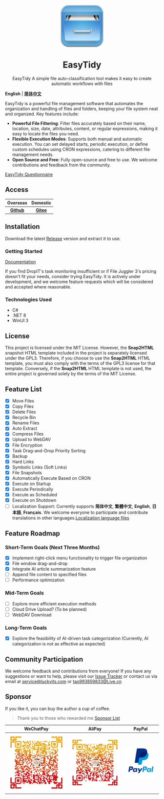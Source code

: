 <p align="center">
<a href="https://github.com/SaboZhang/EasyTidy" target="_blank">
<img align="center" alt="EasyTidy" width="140" src="src/EasyTidy/Assets/icon.png" />
</a>
</p>
<p align="center">
<a href="https://github.com/SaboZhang/EasyTidy/blob/main/LICENSE" target="_self"></a>
<h1 align="center">EasyTidy</h1>
<p align="center">EasyTidy A simple file auto-classification tool makes it easy to create automatic workflows with files
</p>

**English** | [**简体中文**](./README.md)

EasyTidy is a powerful file management software that automates the organization and handling of files and folders, keeping your file system neat and organized. Key features include:

- **Powerful File Filtering**: Filter files accurately based on their name, location, size, date, attributes, content, or regular expressions, making it easy to locate the files you need.
- **Flexible Execution Modes**: Supports both manual and automatic execution. You can set delayed starts, periodic execution, or define custom schedules using CRON expressions, catering to different file management needs.
- **Open Source and Free**: Fully open-source and free to use. We welcome contributions and feedback from the community.

[EasyTidy Questionnaire](https://wj.qq.com/s2/23278078/aafa/)

## Access

| Overseas | Domestic |
| :--: | :--: |
| **[Github](https://github.com/SaboZhang/EasyTidy)** | **[Gitee](https://gitee.com/tao_SaboZhang/EasyTidy)** |

## Installation

Download the latest [Release](https://github.com/SaboZhang/EasyTidy/releases) version and extract it to use.

### Getting Started

[Documentation](https://easytidy.luckyits.com)

If you find DropIT's task monitoring insufficient or if File Juggler 3's pricing doesn't fit your needs, consider trying EasyTidy. It is actively under development, and we welcome feature requests which will be considered and accepted where reasonable.

### Technologies Used

- C#
- .NET 8
- WinUI 3

## License

This project is licensed under the MIT License. However, the **Snap2HTML** snapshot HTML template included in the project is separately licensed under the GPL3. Therefore, if you choose to use the **Snap2HTML** HTML template, you must also comply with the terms of the GPL3 license for that template. Conversely, if the **Snap2HTML** HTML template is not used, the entire project is governed solely by the terms of the MIT License.

## Feature List

- [x] Move Files
- [x] Copy Files
- [x] Delete Files
- [x] Recycle Bin
- [x] Rename Files
- [x] Auto Extract
- [x] Compress Files
- [x] Upload to WebDAV
- [x] File Encryption
- [x] Task Drag-and-Drop Priority Sorting
- [x] Backup
- [x] Hard Links
- [x] Symbolic Links (Soft Links)
- [x] File Snapshots
- [x] Automatically Execute Based on CRON
- [x] Execute on Startup
- [x] Execute Periodically
- [x] Execute as Scheduled
- [x] Execute on Shutdown
- [ ] Localization Support: Currently supports **简体中文**, **繁體中文**, **English**, **日本語**, **Français**. We welcome everyone to participate and contribute translations in other languages.[Localization language files](https://github.com/SaboZhang/EasyTidy/tree/main/src/EasyTidy/MultilingualResources)

## Feature Roadmap

### Short-Term Goals (Next Three Months)

- [x] Implement right-click menu functionality to trigger file organization
- [x] File window drag-and-drop
- [x] Integrate AI article summarization feature
- [ ] Append file content to specified files
- [ ] Performance optimization

### Mid-Term Goals

- [ ] Explore more efficient execution methods
- [ ] Cloud Drive Upload? (To be planned)
- [ ] WebDAV Download

### Long-Term Goals

- [x] Explore the feasibility of AI-driven task categorization (Currently, AI categorization is not as effective as expected)

## Community Participation

We welcome feedback and contributions from everyone! If you have any suggestions or want to help, please visit our [Issue Tracker](https://github.com/SaboZhang/EasyTidy/issues) or contact us via email at <service@luckyits.com> or <tao993859833@Live.cn>

## Sponsor

If you like it, you can buy the author a cup of coffee.

> Thank you to those who rewarded me [Sponsor List](Sponsor.md)

| WeChatPay | AliPay | PayPal |
| :--: | :--: | :--: |
| ![wechcatpay](./image/WeChanQR.png) | ![alipay](./image/AliPayQR.png) | <a href="https://www.paypal.me/EasyTidy" target="_blank"><img align="center" alt="EasyTidy" width="240"  src="./image/paypal.png" /></a> |

